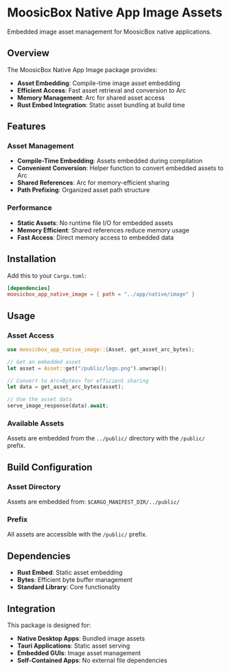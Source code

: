 # MoosicBox Native App Image Assets

Embedded image asset management for MoosicBox native applications.

## Overview

The MoosicBox Native App Image package provides:

- **Asset Embedding**: Compile-time image asset embedding
- **Efficient Access**: Fast asset retrieval and conversion to Arc<Bytes>
- **Memory Management**: Arc<Bytes> for shared asset access
- **Rust Embed Integration**: Static asset bundling at build time

## Features

### Asset Management

- **Compile-Time Embedding**: Assets embedded during compilation
- **Convenient Conversion**: Helper function to convert embedded assets to Arc<Bytes>
- **Shared References**: Arc<Bytes> for memory-efficient sharing
- **Path Prefixing**: Organized asset path structure

### Performance

- **Static Assets**: No runtime file I/O for embedded assets
- **Memory Efficient**: Shared references reduce memory usage
- **Fast Access**: Direct memory access to embedded data

## Installation

Add this to your `Cargo.toml`:

```toml
[dependencies]
moosicbox_app_native_image = { path = "../app/native/image" }
```

## Usage

### Asset Access

```rust
use moosicbox_app_native_image::{Asset, get_asset_arc_bytes};

// Get an embedded asset
let asset = Asset::get("/public/logo.png").unwrap();

// Convert to Arc<Bytes> for efficient sharing
let data = get_asset_arc_bytes(asset);

// Use the asset data
serve_image_response(data).await;
```

### Available Assets

Assets are embedded from the `../public/` directory with the `/public/` prefix.

## Build Configuration

### Asset Directory

Assets are embedded from: `$CARGO_MANIFEST_DIR/../public/`

### Prefix

All assets are accessible with the `/public/` prefix.

## Dependencies

- **Rust Embed**: Static asset embedding
- **Bytes**: Efficient byte buffer management
- **Standard Library**: Core functionality

## Integration

This package is designed for:

- **Native Desktop Apps**: Bundled image assets
- **Tauri Applications**: Static asset serving
- **Embedded GUIs**: Image asset management
- **Self-Contained Apps**: No external file dependencies

